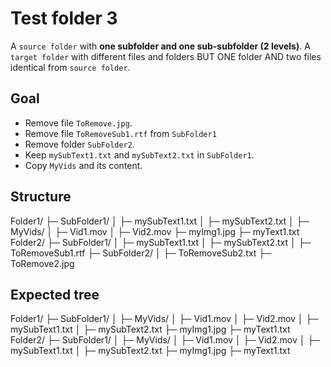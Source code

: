 # Test folder 3

A `source folder` with **one subfolder and one sub-subfolder (2 levels)**. A `target folder` with different files and folders BUT ONE folder AND two files identical from `source folder`.

## Goal

- Remove file `ToRemove.jpg`.
- Remove file `ToRemoveSub1.rtf` from `SubFolder1` 
- Remove folder `SubFolder2`.
- Keep `mySubText1.txt` and `mySubText2.txt` in `SubFolder1`.
- Copy `MyVids` and its content.

## Structure

Folder1/
├─ SubFolder1/
│  ├─ mySubText1.txt
│  ├─ mySubText2.txt
│  ├─ MyVids/
│     ├─ Vid1.mov
│     ├─ Vid2.mov
├─ myImg1.jpg
├─ myText1.txt
Folder2/
├─ SubFolder1/
│  ├─ mySubText1.txt
│  ├─ mySubText2.txt
│  ├─ ToRemoveSub1.rtf
├─ SubFolder2/
│  ├─ ToRemoveSub2.txt
├─ ToRemove2.jpg

## Expected tree

Folder1/
├─ SubFolder1/
│  ├─ MyVids/
│     ├─ Vid1.mov
│     ├─ Vid2.mov
│  ├─ mySubText1.txt
│  ├─ mySubText2.txt
├─ myImg1.jpg
├─ myText1.txt
Folder2/
├─ SubFolder1/
│  ├─ MyVids/
│     ├─ Vid1.mov
│     ├─ Vid2.mov
│  ├─ mySubText1.txt
│  ├─ mySubText2.txt
├─ myImg1.jpg
├─ myText1.txt
